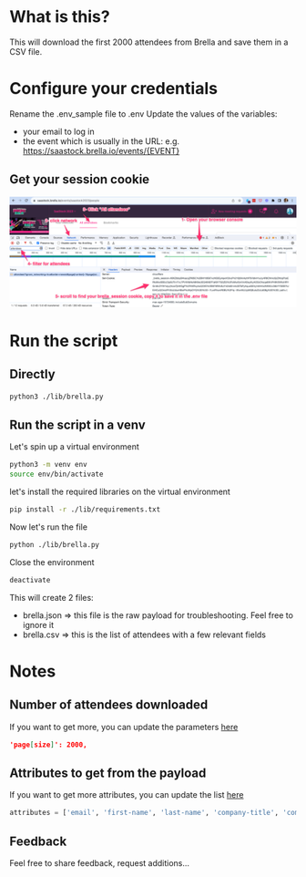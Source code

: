 What is this?
=============
This will download the first 2000 attendees from Brella and save them in a CSV file.

# Configure your credentials
Rename the .env_sample file to .env
Update the values of the variables:
- your email to log in
- the event which is usually in the URL: e.g. https://saastock.brella.io/events/{EVENT}

## Get your session cookie
![Instructions for Brella](../static/brella_instructions.png)

# Run the script
## Directly
```bash
python3 ./lib/brella.py
```

## Run the script in a venv 
Let's spin up a virtual environment
``` bash
python3 -m venv env
source env/bin/activate
```
let's install the required libraries on the virtual environment
``` bash
pip install -r ./lib/requirements.txt
```
Now let's run the file
```bash
python ./lib/brella.py
```

Close the environment
```bash
deactivate
```

This will create 2 files:
- brella.json => this file is the raw payload for troubleshooting. Feel free to ignore it
- brella.csv => this is the list of attendees with a few relevant fields

# Notes
## Number of attendees downloaded
If you want to get more, you can update the parameters [here](brella.py)
```JSON
'page[size]': 2000,
```

## Attributes to get from the payload
If you want to get more attributes, you can update the list [here](brella.py)
```python
attributes = ['email', 'first-name', 'last-name', 'company-title', 'company-name', 'website', 'linkedin']
```

## Feedback
Feel free to share feedback, request additions...